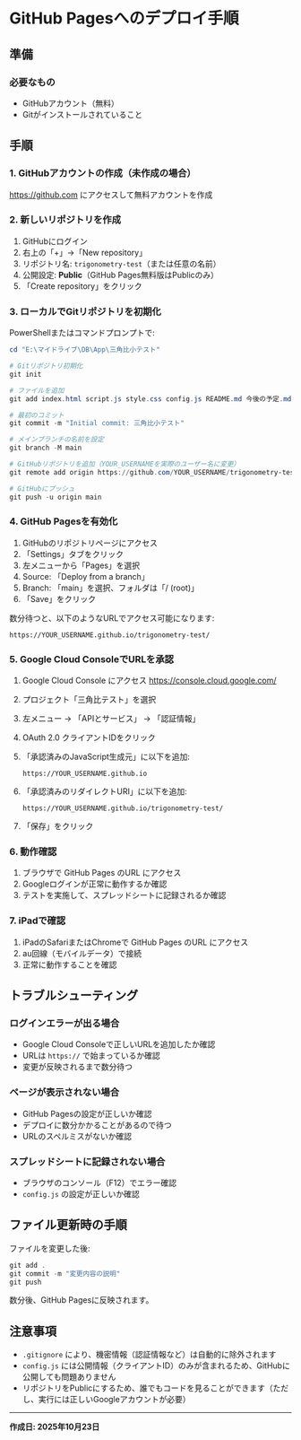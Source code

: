 # GitHub Pagesへのデプロイ手順

## 準備

### 必要なもの
- GitHubアカウント（無料）
- Gitがインストールされていること

## 手順

### 1. GitHubアカウントの作成（未作成の場合）
https://github.com にアクセスして無料アカウントを作成

### 2. 新しいリポジトリを作成
1. GitHubにログイン
2. 右上の「+」→「New repository」
3. リポジトリ名: `trigonometry-test`（または任意の名前）
4. 公開設定: **Public**（GitHub Pages無料版はPublicのみ）
5. 「Create repository」をクリック

### 3. ローカルでGitリポジトリを初期化

PowerShellまたはコマンドプロンプトで:

```powershell
cd "E:\マイドライブ\DB\App\三角比小テスト"

# Gitリポジトリ初期化
git init

# ファイルを追加
git add index.html script.js style.css config.js README.md 今後の予定.md .gitignore

# 最初のコミット
git commit -m "Initial commit: 三角比小テスト"

# メインブランチの名前を設定
git branch -M main

# GitHubリポジトリを追加（YOUR_USERNAMEを実際のユーザー名に変更）
git remote add origin https://github.com/YOUR_USERNAME/trigonometry-test.git

# GitHubにプッシュ
git push -u origin main
```

### 4. GitHub Pagesを有効化

1. GitHubのリポジトリページにアクセス
2. 「Settings」タブをクリック
3. 左メニューから「Pages」を選択
4. Source: 「Deploy from a branch」
5. Branch: 「main」を選択、フォルダは「/ (root)」
6. 「Save」をクリック

数分待つと、以下のようなURLでアクセス可能になります:
```
https://YOUR_USERNAME.github.io/trigonometry-test/
```

### 5. Google Cloud ConsoleでURLを承認

1. Google Cloud Console にアクセス
   https://console.cloud.google.com/

2. プロジェクト「三角比テスト」を選択

3. 左メニュー → 「APIとサービス」 → 「認証情報」

4. OAuth 2.0 クライアントIDをクリック

5. 「承認済みのJavaScript生成元」に以下を追加:
   ```
   https://YOUR_USERNAME.github.io
   ```

6. 「承認済みのリダイレクトURI」に以下を追加:
   ```
   https://YOUR_USERNAME.github.io/trigonometry-test/
   ```

7. 「保存」をクリック

### 6. 動作確認

1. ブラウザで GitHub Pages のURL にアクセス
2. Googleログインが正常に動作するか確認
3. テストを実施して、スプレッドシートに記録されるか確認

### 7. iPadで確認

1. iPadのSafariまたはChromeで GitHub Pages のURL にアクセス
2. au回線（モバイルデータ）で接続
3. 正常に動作することを確認

## トラブルシューティング

### ログインエラーが出る場合
- Google Cloud Consoleで正しいURLを追加したか確認
- URLは `https://` で始まっているか確認
- 変更が反映されるまで数分待つ

### ページが表示されない場合
- GitHub Pagesの設定が正しいか確認
- デプロイに数分かかることがあるので待つ
- URLのスペルミスがないか確認

### スプレッドシートに記録されない場合
- ブラウザのコンソール（F12）でエラー確認
- `config.js` の設定が正しいか確認

## ファイル更新時の手順

ファイルを変更した後:

```powershell
git add .
git commit -m "変更内容の説明"
git push
```

数分後、GitHub Pagesに反映されます。

## 注意事項

- `.gitignore` により、機密情報（認証情報など）は自動的に除外されます
- `config.js` には公開情報（クライアントID）のみが含まれるため、GitHubに公開しても問題ありません
- リポジトリをPublicにするため、誰でもコードを見ることができます（ただし、実行には正しいGoogleアカウントが必要）

---

**作成日: 2025年10月23日**
